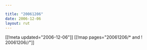 ```yaml
---

title: "20061206"
date: 2006-12-06
layout: rut
---
```


[[!meta updated="2006-12-06"]]
[[!map pages="20061206/* and ! 20061206/*/*"]]
